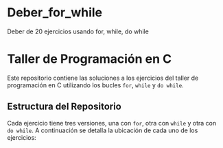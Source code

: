 # Deber_for_while
Deber de 20 ejercicios usando for, while, do while
# Taller de Programación en C 
Este repositorio contiene las soluciones a los ejercicios del taller de programación en C utilizando los bucles `for`, `while` y `do while`.
## Estructura del Repositorio 
Cada ejercicio tiene tres versiones, una con `for`, otra con `while` y otra con `do while`. A continuación se detalla la ubicación de cada uno de los ejercicios:
